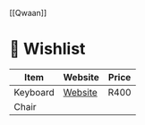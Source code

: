[[Qwaan]]

# 🛒 Wishlist

| Item     | Website                                                                                                           | Price |
| -------- | ----------------------------------------------------------------------------------------------------------------- | ----- |
| Keyboard | [Website](https://www.takealot.com/free-wolf-m75-wireless-silent-keyboard-rgb-membrane-keyboard-for/PLID98309520) | R400  |
| Chair    |                                                                                                                   |       |

